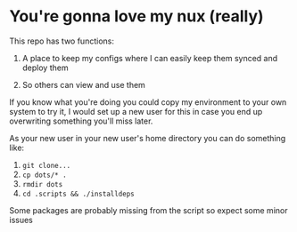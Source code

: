 # You're gonna love my nux (really)
This repo has two functions:

1. A place to keep my configs where I can easily keep them synced and deploy them

2. So others can view and use them


If you know what you're doing you could copy my environment to your own system to try it, I would set up a new user for this in case
you end up overwriting something you'll miss later.

As your new user in your new user's home directory you can do something like:
1. ```git clone...```
2. ```cp dots/* .```
3. ```rmdir dots```
4. ```cd .scripts && ./installdeps```

Some packages are probably missing from the script so expect some minor issues
